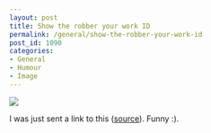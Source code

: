 ```yaml
---
layout: post
title: Show the robber your work ID
permalink: /general/show-the-robber-your-work-id
post_id: 1090
categories:
- General
- Humour
- Image
---
```


[![](http://ben.hamilton.id.au/cms/wp-content/uploads/2014/01/robber_badge.jpg)](http://ben.hamilton.id.au/cms/wp-content/uploads/2014/01/robber_badge.jpg)

I was just sent a link to this ([source](http://hustwindmaple.files.wordpress.com/2011/04/untitled.jpg)). Funny :).
